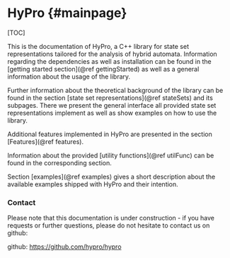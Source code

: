 HyPro {#mainpage}
==========

[TOC]

This is the documentation of HyPro, a C++ library for state set representations tailored for the analysis of hybrid automata. Information regarding the dependencies as well as installation can be found in the [getting started section](@ref gettingStarted) as well as a general information about the usage of the library.

Further information about the theoretical background of the library can be found in the section [state set representations](@ref stateSets) and its subpages. There we present the general interface all provided state set representations implement as well as show examples on how to use the library.

Additional features implemented in HyPro are presented in the section [Features](@ref features).

Information about the provided [utility functions](@ref utilFunc) can be found in the corresponding section.

Section [examples](@ref examples) gives a short description about the available examples shipped with HyPro and their intention.

### Contact

Please note that this documentation is under construction - if you have requests or further questions, please do not hesitate to contact us on github:

github: https://github.com/hypro/hypro
